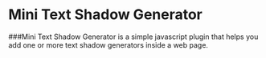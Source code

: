 # Mini Text Shadow Generator
###Mini Text Shadow Generator is a simple javascript plugin that helps you add one or more text shadow generators inside a web page.
